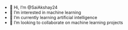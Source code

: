 - 👋 Hi, I’m @SaiAkshay24
- 👀 I’m interested in machine learning
- 🌱 I’m currently learning artificial intelligence
- 💞️ I’m looking to collaborate on machine learning projects


<!---
SaiAkshay24/SaiAkshay24 is a ✨ special ✨ repository because its `README.md` (this file) appears on your GitHub profile.
You can click the Preview link to take a look at your changes.
--->
